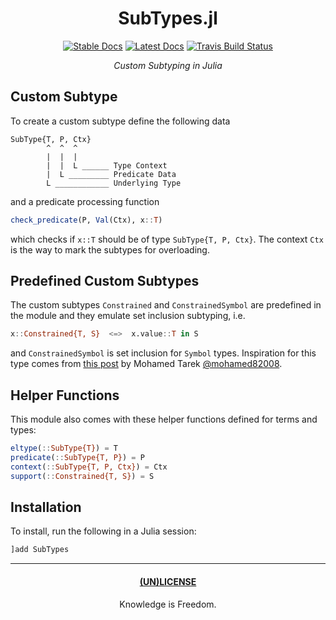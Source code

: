 <div align="center">

# SubTypes.jl

[![Stable Docs](https://img.shields.io/badge/docs-stable-blue.svg)](https://bhgomes.github.io/SubTypes.jl/stable)
[![Latest Docs](https://img.shields.io/badge/docs-latest-blue.svg)](https://bhgomes.github.io/SubTypes.jl/latest)
[![Travis Build Status](https://travis-ci.com/bhgomes/SubTypes.jl.svg?branch=master)](https://travis-ci.com/bhgomes/SubTypes.jl)

_Custom Subtyping in Julia_

</div>

## Custom Subtype

To create a custom subtype define the following data

```
SubType{T, P, Ctx}
        ^  ^  ^
        |  |  |
        |  |  L ______ Type Context
        |  L _________ Predicate Data
        L ____________ Underlying Type
```

and a predicate processing function

```julia
check_predicate(P, Val(Ctx), x::T)
```

which checks if `x::T` should be of type `SubType{T, P, Ctx}`. The context `Ctx` is the way to mark the subtypes for overloading.

## Predefined Custom Subtypes

The custom subtypes `Constrained` and `ConstrainedSymbol` are predefined in the module and they emulate set inclusion subtyping, i.e.

```julia
x::Constrained{T, S}  <=>  x.value::T in S
```

and `ConstrainedSymbol` is set inclusion for `Symbol` types. Inspiration for this type comes from [this post](https://discourse.julialang.org/t/creating-custom-type-of-enumerations-of-symbols/18635/7) by Mohamed Tarek [@mohamed82008](https://github.com/mohamed82008).

## Helper Functions

This module also comes with these helper functions defined for terms and types:

```julia
eltype(::SubType{T}) = T
predicate(::SubType{T, P}) = P
context(::SubType{T, P, Ctx}) = Ctx
support(::Constrained{T, S}) = S
```

## Installation

To install, run the following in a Julia session:

```julia
]add SubTypes
```

---
<div align="center">

#### [(UN)LICENSE](UNLICENSE)
Knowledge is Freedom.
</div>
